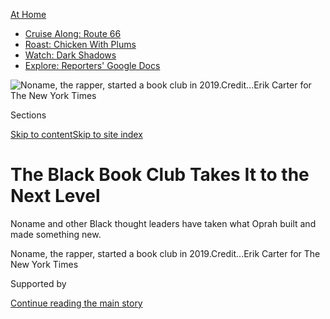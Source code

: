 <div id="app">

<div>

<div>

<div>

</div>

<div data-aria-hidden="false">

<div id="site-content" data-role="main">

<div>

<div class="css-1aor85t" style="opacity:0.000000001;z-index:-1;visibility:hidden">

<div class="css-1hqnpie">

<div class="css-epjblv">

<span class="css-17xtcya">[Self-Care](/section/style/self-care/)</span><span class="css-x15j1o">|</span><span class="css-fwqvlz">The
Black Book Club Takes It to the Next
Level</span>

</div>

<div class="css-k008qs">

<div class="css-1iwv8en">

<span class="css-18z7m18"></span>

<div>

</div>

</div>

<span class="css-1n6z4y">https://nyti.ms/2DjST2B</span>

<div class="css-1705lsu">

<div class="css-4xjgmj">

<div class="css-4skfbu" data-role="toolbar" data-aria-label="Social Media Share buttons, Save button, and Comments Panel with current comment count" data-testid="share-tools">

  - 
  - 
  - 
  - 
    
    <div class="css-6n7j50">
    
    </div>

  - 
  - 

</div>

</div>

</div>

</div>

</div>

</div>

<div class="css-11qgg8s">

<div id="NYT_TOP_BANNER_REGION">

<div>

<div id="maps-athome-menu" class="section css-l08pwh interactive-content interactive-size-medium">

<div class="css-17ih8de interactive-body">

<div class="at-home-nav__innerContainer">

<div class="at-home-nav__title">

[At
Home](https://www.nytimes3xbfgragh.onion/spotlight/at-home?action=click&pgtype=Article&state=default&region=TOP_BANNER&context=at_home_menu)

</div>

  - [Cruise Along:
    Route 66](https://www.nytimes3xbfgragh.onion/2020/09/07/travel/route-66.html?action=click&pgtype=Article&state=default&region=TOP_BANNER&context=at_home_menu)
  - [Roast: Chicken With
    Plums](https://www.nytimes3xbfgragh.onion/2020/09/04/dining/sheet-pan-chicken.html?action=click&pgtype=Article&state=default&region=TOP_BANNER&context=at_home_menu)
  - [Watch: Dark
    Shadows](https://www.nytimes3xbfgragh.onion/2020/09/04/arts/television/dark-shadows-stream.html?action=click&pgtype=Article&state=default&region=TOP_BANNER&context=at_home_menu)
  - [Explore: Reporters' Google
    Docs](https://www.nytimes3xbfgragh.onion/interactive/2020/at-home/even-more-reporters-editors-diaries-lists-recommendations.html?action=click&pgtype=Article&state=default&region=TOP_BANNER&context=at_home_menu)

</div>

</div>

</div>

</div>

</div>

</div>

<div id="fullBleedHeaderContent">

<div class="css-n4ws9g">

![<span class="css-16f3y1r e13ogyst0" data-aria-hidden="true">Noname,
the rapper, started a book club in
2019.</span><span class="css-cnj6d5 e1z0qqy90" itemprop="copyrightHolder"><span class="css-1ly73wi e1tej78p0">Credit...</span><span><span>Erik
Carter for The New York
Times</span></span></span>](https://static01.graylady3jvrrxbe.onion/images/2020/08/02/fashion/29BLACK-BOOKCLUBS-promo/29BLACK-BOOKCLUBS-promo-articleLarge-v2.jpg?quality=75&auto=webp&disable=upscale)

</div>

<div class="css-3z92zw">

<div class="css-6cn7ki">

<div class="NYTAppHideMasthead css-1bcu9v6 e1suatyy0">

<div class="section css-1o1qe8k e1suatyy2">

<div class="css-cu5p7t er09x8g0">

<div class="css-6n7j50">

</div>

<span class="css-1dv1kvn">Sections</span>

[Skip to content](#site-content)[Skip to site index](#site-index)

</div>

<div class="css-10698na e1huz5gh0">

</div>

</div>

</div>

<div class="css-1sojcmr ehdk2mb0">

# The Black Book Club Takes It to the Next Level

</div>

Noname and other Black thought leaders have taken what Oprah built and
made something new.

</div>

</div>

<div class="css-nwzfg5 e1gnum310">

<span class="css-1f9pvn2 self-care">Noname, the rapper, started a book
club in
2019.</span><span class="css-cnj6d5 e1z0qqy90" itemprop="copyrightHolder"><span class="css-1ly73wi e1tej78p0">Credit...</span><span><span>Erik
Carter for The New York Times</span></span></span>

</div>

<div id="sponsor-wrapper" class="css-1hyfx7x">

<div id="sponsor-slug" class="css-19vbshk">

Supported by

</div>

[Continue reading the main
story](#after-sponsor)

<div id="sponsor" class="ad sponsor-wrapper" style="text-align:center;height:100%;display:block">

</div>

<div id="after-sponsor">

</div>

</div>

<div class="css-1wx1auc e1gnum311">

<div class="css-18e8msd">

<div class="css-vp77d3 epjyd6m0">

<div class="css-1baulvz">

By <span class="css-1baulvz last-byline" itemprop="name">Iman
Stevenson</span>

</div>

</div>

  - 
    
    <div class="css-ld3wwf e16638kd2">
    
    July 29,
    2020
    
    </div>

  - 
    
    <div class="css-4xjgmj">
    
    <div class="css-d8bdto" data-role="toolbar" data-aria-label="Social Media Share buttons, Save button, and Comments Panel with current comment count" data-testid="share-tools">
    
      - 
      - 
      - 
      - 
        
        <div class="css-6n7j50">
        
        </div>
    
      - 
      - 
    
    </div>
    
    </div>

</div>

</div>

</div>

<div class="section meteredContent css-1r7ky0e" name="articleBody" itemprop="articleBody">

<div class="css-1fanzo5 StoryBodyCompanionColumn">

<div class="css-53u6y8">

“I want people to think radically,” said Noname, the 28-year-old rapper,
in a phone interview this month from her home in Los Angeles. She is
outspoken, especially on Twitter, about dismantling patriarchy, white
supremacy and capitalism, but over the last year she has also been
opening people’s minds through a more analog medium.

It started in July 2019, when she posted a photo of “Jackson Rising: The
Struggle for Economic Democracy and Black Self‑Determination in Jackson,
Mississippi,” a collection of essays about the movement to develop
cooperative economic practices in the capital of America’s poorest
state. Later, another Twitter user replied with a photo of the book and
suggested that they become “pen pals and swap notes.”

Thus began the [Noname Book
Club](https://www.instagram.com/nonamereads/?hl=en), a reading group
focused on texts by authors of color (tagline: “reading material for the
homies”). Hers is one of many Black- and women-led book clubs people are
turning to in the midst of a virus that has alienated people from their
communities and a continuing global conversation about anti-Black
racism.

What is essential to each of these groups — and why members find them
appealing — has a lot to do with leaders creating a space free of the
white gaze.

</div>

</div>

<div class="css-1fanzo5 StoryBodyCompanionColumn">

<div class="css-53u6y8">

## Black Book Clubs Then and Now

The Black book club has, over time, served as a space of critical study,
leisure and fellowship. In the 19th century, free Black Americans in the
North saw literary societies and the organized literary activities that
they sponsored “as one way to arrest the attention of the public, assert
their racial and American identities, and give voice to their belief in
the promises of democracy,” Elizabeth McHenry wrote in “Forgotten
Readers: Recovering the Lost History of African American Literary
Societies.”

Dr. McHenry also notes in her book that “not every member of African
American literary societies wanted to be a writer or enjoyed an
unmediated relationship with texts.” Some members weren’t even literate,
so they relied on others to share information.

At the end of the 20th century, the Black-led book club became a
national phenomenon and a commercial success. Oprah’s Book Club, founded
by Oprah Winfrey in 1996, introduced readers to Black authors including
Toni Morrison and Pearl Cleage in the 1990s and early aughts. Ms.
Winfrey helped bring Black literature to non-Black consumers and created
a blueprint for celebrities of all stripes to become literary
tastemakers.

Of course, many of Oprah’s readers — and [the authors she has
recommended](https://www.oprahmag.com/entertainment/books/g23067476/oprah-book-club-list/)
to them — have been white.

The protests following the killings of George Floyd, Tony McDade,
Breonna Taylor and countless others have led many people, most of them
white, to immerse themselves in books about race in America, like the
best-selling titles “[How to Be an
Antiracist](https://bookshop.org/books/how-to-be-an-antiracist-9780593396803/9780593396803),”
by Ibram X. Kendi, and “[White
Fragility,](https://www.nytimes3xbfgragh.onion/2020/07/15/magazine/white-fragility-robin-diangelo.html)”
by Robin DiAngelo.

At[Good Books Atlanta](https://www.goodbooksatl.com/), a pop-up and
online bookstore owned by Katie Mitchell and her mother, Katherine,
recent purchasing trends reflect non-Black customers’ desire to better
understand race and whiteness.

</div>

</div>

<div class="css-1fanzo5 StoryBodyCompanionColumn">

<div class="css-53u6y8">

“I’ve definitely seen a surge in demand for anti-racist reading,
nonfiction that really exposes systemic racism,” Ms. Mitchell said.
Those books are usually purchased by newer customers.

</div>

</div>

<div class="css-79elbk" data-testid="photoviewer-wrapper">

<div class="css-z3e15g" data-testid="photoviewer-wrapper-hidden">

</div>

<div class="css-1a48zt4 ehw59r15" data-testid="photoviewer-children">

![<span class="css-16f3y1r e13ogyst0" data-aria-hidden="true">“We read
books, but under the umbrella that I am continuously trying to expand
different initiatives through book club,” Noname said of her club’s
mission.</span><span class="css-cnj6d5 e1z0qqy90" itemprop="copyrightHolder"><span class="css-1ly73wi e1tej78p0">Credit...</span><span>Erik
Carter for The New York
Times</span></span>](https://static01.graylady3jvrrxbe.onion/images/2020/08/02/fashion/29BLACK-BOOKCLUBS-2/29BLACK-BOOKCLUBS-2-articleLarge.jpg?quality=75&auto=webp&disable=upscale)

</div>

</div>

<div class="css-1fanzo5 StoryBodyCompanionColumn">

<div class="css-53u6y8">

## The Radicalization of Noname

Since its founding in August 2019, Noname’s book club has grown to
nearly 10,000 Patreon subscribers, who pay at least $1 a month for
membership. Others follow her book recommendations on Twitter and
support the club by buying merchandise.

Though her mother, [Desiree
Sanders](https://twitter.com/nonamebooks/status/1153723696990715906?lang=en),
owned a bookstore in Chicago, Noname did not necessarily inherit her
bookish tendencies.

<div id="NYT_MAIN_CONTENT_2_REGION" class="css-9tf9ac">

<div>

</div>

</div>

“I wasn’t really interested in reading,” she said of her grade-school
years. And even now, “I’m pretty insecure about it. I’m just doing it
now because I think it’s important, and I do love language and
literature.”

Her more recent interest in reading was born out of the formation of her
politics. “I’m still doing the reading, learning,” she said. She
supports abolition — “of the U.S. empire,” she said, but especially [the
police](https://slack-redir.net/link?url=https%3A%2F%2Fwww.nytimes3xbfgragh.onion%2F2020%2F06%2F12%2Fopinion%2Fsunday%2Ffloyd-abolish-defund-police.html),
an idea that has gained broader support in recent months. Activists have
pushed for local policing budgets to be redirected toward social and
mental health services.

</div>

</div>

<div class="css-1fanzo5 StoryBodyCompanionColumn">

<div class="css-53u6y8">

She posts about many of these ideas on Twitter, where she is the
recipient of much adoration and vitriol.

“Anything that’s going to be pro-liberation, I’ll always tweet that
without hesitation,” she said. “I think when you start questioning
systems, it helps you to open up other parts of your humanity.”

Her work expands to other forms of social activism, including sending
literature to incarcerated people. The future of her book club includes
plans to start a grocery drive and provide cooked meals for the homeless
in Los Angeles, where she lives.

“The Free Reading Program,” which she plans to start once she reaches
10,000 subscribers, will focus on one essay a month and will be
facilitated by organizers and educators, according to the book club’s
Patreon page. The program is specifically focused on political
education, and will focus on themes like Marxism and feminism.

“We read books, but under the umbrella that I am continuously trying to
expand different initiatives through book club,” she said.

## Black Book Clubs Everywhere

The vlogger known as[Jouelzy](https://www.youtube.com/user/jouelzy), who
founded the book club [Smart Brown
Girl](https://www.smartbrowngirl.com/), believes there is a privilege
associated with selecting and interpreting texts, so the space she has
created is an attempt to remedy that.

</div>

</div>

<div class="css-1fanzo5 StoryBodyCompanionColumn">

<div class="css-53u6y8">

“We have a cohort of Black women graduate-level researchers who produce
what we call syllabi that walk you through the readings we’re doing to
make the books more accessible,” she said. Those materials include
background on each author, a book overview, themes and motifs, reading
tips, discussion questions and suggestions of similar books to read
next.

Expanding the kinds of Black stories that are centered is what prompted
K Bailey Obazee, 30, to
start[OKHA](https://www.instagram.com/prim.black/), a book club in
London that she describes as “hella Black and hella gay.” (“Okha” means
“tale” in Edo, the language spoken in the state in Nigeria where she
is from.)

Ms. Obazee grew tired of seeing the same Black authors promoted over and
over again. “We kind of try and make sure that you are reading books,
not just by the same people and not just by people who are well known,”
she said.

Beyond the texts that are discussed, physical space is also key,
particularly for Ms. Obazee’s largely queer membership (though the
pandemic has put in-person meetings on hold).

“It’s nice to create a safe space, somewhere that can primarily be a
sober space, particularly for those who don’t drink, for those who don’t
want to party but still want to engage and connect with their
community,” Ms. Obazee said.

The club serves as an exhibition as well, where Black and queer artists’
work is on display.

“That’s an opportunity for people who come to the book club to also
become accustomed to the other forms of storytelling,” she said,
“because it’s not just written. We tell stories in varying mediums.”

</div>

</div>

<div class="css-1fanzo5 StoryBodyCompanionColumn">

<div class="css-53u6y8">

There are chapters of the Well-Read Black Girl book club, founded by
Glory Edim, 36, in independent bookstores across all 50 states, thanks
to a partnership with the American Booksellers Association. The clubs
are self-directed but follow the same book recommendations, which
include one monthly title for adults and one for Y.A. readers.

The book club also holds an annual
[festival](https://www.wellreadblackgirl.org/), now in its fourth year.
Past participants have included the novelist Jacqueline Woodson and the
poets Aja Monet and Staceyann Chin.

“Last year our theme was reading as resistance, and it being a kind of
radical act,” Ms. Edim said. This year’s event, which does not yet have
a date, will be virtual, but its ambition is just as huge: “Trying to
find ways to just have a really positive impact and move towards the
Black liberation,” she said.

</div>

</div>

</div>

<div>

</div>

<div>

</div>

<div>

</div>

<div>

<div id="bottom-wrapper" class="css-1ede5it">

<div id="bottom-slug" class="css-l9onyx">

Advertisement

</div>

[Continue reading the main
story](#after-bottom)

<div id="bottom" class="ad bottom-wrapper" style="text-align:center;height:100%;display:block;min-height:90px">

</div>

<div id="after-bottom">

</div>

</div>

</div>

</div>

</div>

## Site Index

<div>

</div>

## Site Information Navigation

  - [© <span>2020</span> <span>The New York Times
    Company</span>](https://help.nytimes3xbfgragh.onion/hc/en-us/articles/115014792127-Copyright-notice)

<!-- end list -->

  - [NYTCo](https://www.nytco.com/)
  - [Contact
    Us](https://help.nytimes3xbfgragh.onion/hc/en-us/articles/115015385887-Contact-Us)
  - [Work with us](https://www.nytco.com/careers/)
  - [Advertise](https://nytmediakit.com/)
  - [T Brand Studio](http://www.tbrandstudio.com/)
  - [Your Ad
    Choices](https://www.nytimes3xbfgragh.onion/privacy/cookie-policy#how-do-i-manage-trackers)
  - [Privacy](https://www.nytimes3xbfgragh.onion/privacy)
  - [Terms of
    Service](https://help.nytimes3xbfgragh.onion/hc/en-us/articles/115014893428-Terms-of-service)
  - [Terms of
    Sale](https://help.nytimes3xbfgragh.onion/hc/en-us/articles/115014893968-Terms-of-sale)
  - [Site
    Map](https://spiderbites.nytimes3xbfgragh.onion)
  - [Help](https://help.nytimes3xbfgragh.onion/hc/en-us)
  - [Subscriptions](https://www.nytimes3xbfgragh.onion/subscription?campaignId=37WXW)

</div>

</div>

</div>

</div>
